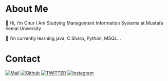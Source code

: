 
# About Me

👋 Hi, I’m Onur I Am Studying Management Information Systems at Mustafa Kemal University 

🌱 I’m currently learning java, C Sharp, Python, MSQL...


# Contact

[![Mail](https://img.shields.io/badge/mail-kayaonur607@gmail.com-white?style=for-the-badge&logo=MAIL)](kayaonur607@gmail.com)
[![Github](https://img.shields.io/badge/Github-kayaonur607-green?style=for-the-badge&logo=github)](https://github.com/kayaonur607)
[![TWİTTER](https://img.shields.io/badge/TWITTER-kayaonur607-blue?style=for-the-badge&logo=twitter)](https://twitter.com/kayaonur607)
[![Instagram](https://img.shields.io/badge/Instagram-kayaonur607-purple?style=for-the-badge&logo=instagram)](https://instagram.com/kayaonur607)





<!---
kayaonur607/kayaonur607 is a ✨ special ✨ repository because its `README.md` (this file) appears on your GitHub profile.
You can click the Preview link to take a look at your changes.
--->










